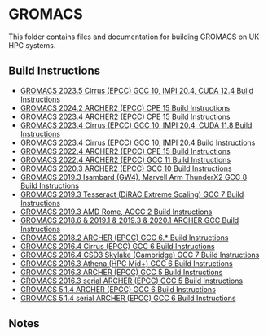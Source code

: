 GROMACS
=======

This folder contains files and documentation for building GROMACS on UK HPC systems.

Build Instructions
------------------

* [GROMACS 2023.5 Cirrus (EPCC) GCC 10, IMPI 20.4, CUDA 12.4 Build Instructions](Cirrus_2023.5_GPU.md)
* [GROMACS 2024.2 ARCHER2 (EPCC) CPE 15 Build Instructions](ARCHER2_2024.2_cpe15.md)
* [GROMACS 2023.4 ARCHER2 (EPCC) CPE 15 Build Instructions](ARCHER2_2023.4_cpe15.md)
* [GROMACS 2023.4 Cirrus (EPCC) GCC 10, IMPI 20.4, CUDA 11.8 Build Instructions](Cirrus_2023.4_GPU.md)
* [GROMACS 2023.4 Cirrus (EPCC) GCC 10, IMPI 20.4 Build Instructions](Cirrus_2023.4.md)
* [GROMACS 2022.4 ARCHER2 (EPCC) CPE 15 Build Instructions](ARCHER2_2022.4_cpe15.md)
* [GROMACS 2022.4 ARCHER2 (EPCC) GCC 11 Build Instructions](ARCHER2_2022.4_gcc11.md)
* [GROMACS 2020.3 ARCHER2 (EPCC) GCC 10 Build Instructions](ARCHER2_2020.3_gcc10.md)
* [GROMACS 2019.3 Isambard (GW4), Marvell Arm ThunderX2 GCC 8 Build Instructions](Isambard_2019.3_gcc8.md)
* [GROMACS 2019.3 Tesseract (DiRAC Extreme Scaling) GCC 7 Build Instructions](Tesseract_2019.3_gcc7.md)
* [GROMACS 2019.3 AMD Rome, AOCC 2 Build Instructions](AMD_Rome_2019.3_aocc2.md)
* [GROMACS 2018.6 & 2019.1 & 2019.3 & 2020.1 ARCHER GCC Build Instructions](ARCHER_2018.6_gcc6_ivybrg.md)
* [GROMACS 2018.2 ARCHER (EPCC) GCC 6.* Build Instructions](ARCHER_2018.2_gcc6_ivybrg.md)
* [GROMACS 2016.4 Cirrus (EPCC) GCC 6 Build Instructions](Cirrus_2016.3_gcc6.md)
* [GROMACS 2016.4 CSD3 Skylake (Cambridge) GCC 7 Build Instructions](CSD3Skylake_2016.4_gcc7.md)
* [GROMACS 2016.3 Athena (HPC Mid+) GCC 6 Build Instructions](Athena_2016.3_gcc6.md)
* [GROMACS 2016.3 ARCHER (EPCC) GCC 5 Build Instructions](ARCHER_2016.3_gcc5_ivybrg.md)
* [GROMACS 2016.3 serial ARCHER (EPCC) GCC 5 Build Instructions](ARCHER_2016.3_gcc5_serial_x86-64.md)
* [GROMACS 5.1.4 ARCHER (EPCC) GCC 6 Build Instructions](ARCHER_5.1.4_gcc6_ivybrg.md)
* [GROMACS 5.1.4 serial ARCHER (EPCC) GCC 6 Build Instructions](ARCHER_5.1.4_gcc6_serial_x86-64.md)

Notes
-----

